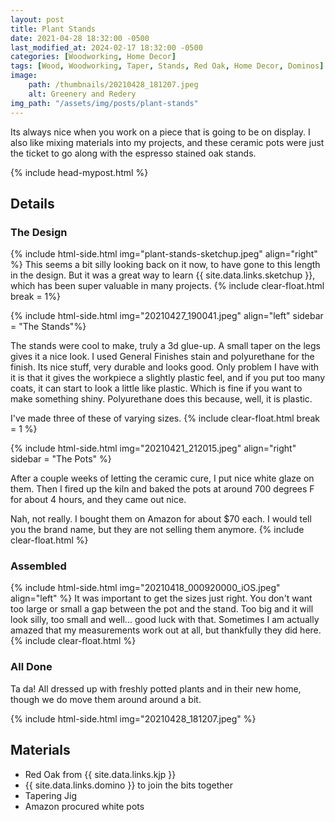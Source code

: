 ```yaml
---
layout: post
title: Plant Stands
date: 2021-04-28 18:32:00 -0500
last_modified_at: 2024-02-17 18:32:00 -0500
categories: [Woodworking, Home Decor]
tags: [Wood, Woodworking, Taper, Stands, Red Oak, Home Decor, Dominos]
image: 
    path: /thumbnails/20210428_181207.jpeg
    alt: Greenery and Redery
img_path: "/assets/img/posts/plant-stands"
---
```


Its always nice when you work on a piece that is going to be on display.  I also like mixing materials into my projects, and these ceramic pots were just the ticket to go along with the espresso stained oak stands.

{% include head-mypost.html %}

## Details

### The Design

{% include html-side.html img="plant-stands-sketchup.jpeg" align="right" %}
This seems a bit silly looking back on it now, to have gone to this length in the design.  But it was a great way to learn {{ site.data.links.sketchup }}, which has been super valuable in many projects.
{% include clear-float.html break = 1%}

{% include html-side.html img="20210427_190041.jpeg" align="left" sidebar = "The Stands"%}

The stands were cool to make, truly a 3d glue-up.  A small taper on the legs gives it a nice look.  I used General Finishes stain and polyurethane for the finish.  Its nice stuff, very durable and looks good.  Only problem I have with it is that it gives the workpiece a slightly plastic feel, and if you put too many coats, it can start to look a little like plastic.  Which is fine if you want to make something shiny.  Polyurethane does this because, well, it is plastic.

I've made three of these of varying sizes.
{% include clear-float.html break = 1 %}

{% include html-side.html img="20210421_212015.jpeg" align="right" sidebar = "The Pots" %}

After a couple weeks of letting the ceramic cure, I put nice white glaze on them.  Then I fired up the kiln and baked the pots at around 700 degrees F for about 4 hours, and they came out nice.  

Nah, not really. I bought them on Amazon for about $70 each.  I would tell you the brand name, but they are not selling them anymore.
{% include clear-float.html %}

### Assembled

{% include html-side.html img="20210418_000920000_iOS.jpeg" align="left" %}
It was important to get the sizes just right.  You don't want too large or small a gap between the pot and the stand.  Too big and it will look silly, too small and well... good luck with that.  Sometimes I am actually amazed that my measurements work out at all, but thankfully they did here.
{% include clear-float.html %}

### All Done

Ta da!  All dressed up with freshly potted plants and in their new home, though we do move them around around a bit.

{% include html-side.html img="20210428_181207.jpeg" %}

## Materials

- Red Oak from {{ site.data.links.kjp }}
- {{ site.data.links.domino }} to join the bits together
- Tapering Jig
- Amazon procured white pots
